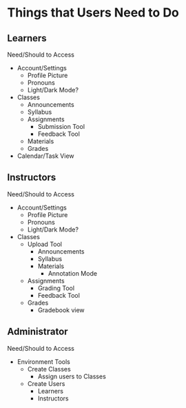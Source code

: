 # Things that Users Need to Do

##  Learners 

Need/Should to Access
- Account/Settings
    - Profile Picture
    - Pronouns
    - Light/Dark Mode?
- Classes
    - Announcements
    - Syllabus
    - Assignments
        - Submission Tool
        - Feedback Tool
    - Materials
    - Grades
- Calendar/Task View

## Instructors

Need/Should to Access
- Account/Settings
    - Profile Picture
    - Pronouns
    - Light/Dark Mode?
- Classes
    - Upload Tool
        - Announcements
        - Syllabus
        - Materials
            - Annotation Mode
    - Assignments
        - Grading Tool
        - Feedback Tool
    - Grades
        - Gradebook view

## Administrator 

Need/Should to Access
- Environment Tools
    - Create Classes
        - Assign users to Classes
    - Create Users
        - Learners
        - Instructors
